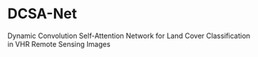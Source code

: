 # DCSA-Net
Dynamic Convolution Self-Attention Network for Land Cover Classification in VHR Remote Sensing Images
